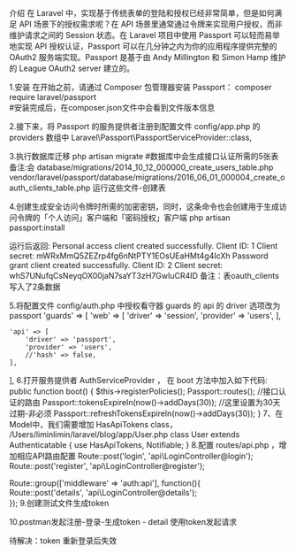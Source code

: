 介绍
在 Laravel 中，实现基于传统表单的登陆和授权已经非常简单，但是如何满足 API 场景下的授权需求呢？在 API 场景里通常通过令牌来实现用户授权，而非维护请求之间的 Session 状态。在 Laravel 项目中使用 Passport 可以轻而易举地实现 API 授权认证，Passport 可以在几分钟之内为你的应用程序提供完整的 OAuth2 服务端实现。Passport 是基于由 Andy Millington 和 Simon Hamp 维护的 League OAuth2 server 建立的。

1.安装
在开始之前，请通过 Composer 包管理器安装 Passport：
composer require laravel/passport  
#安装完成后，在composer.json文件中会看到文件版本信息

2.接下来，将 Passport 的服务提供者注册到配置文件 config/app.php 的 providers 数组中
Laravel\Passport\PassportServiceProvider::class,

3.执行数据库迁移
php artisan migrate #数据库中会生成接口认证所需的5张表
备注:会
database/migrations/2014_10_12_000000_create_users_table.php 
vendor/laravel/passport/database/migrations/2016_06_01_000004_create_oauth_clients_table.php
运行这些文件-创建表

4.创建生成安全访问令牌时所需的加密密钥，同时，这条命令也会创建用于生成访问令牌的「个人访问」客户端和「密码授权」客户端
php artisan passport:install

运行后返回:
Personal access client created successfully.
Client ID: 1
Client secret: mWRxMmQ5ZEZrp4fg6nNtPTY1EOsUEaHMt4g4IcXh
Password grant client created successfully.
Client ID: 2
Client secret: whS7UNufqCsNeyqOX00jaN7saYT3zH7GwIuCR4ID
备注：表oauth_clients 写入了2条数据

5.将配置文件 config/auth.php 中授权看守器 guards 的 api 的 driver 选项改为 passport 
'guards' => [
    'web' => [
        'driver' => 'session',
        'provider' => 'users',
    ],

    'api' => [
        'driver' => 'passport',
        'provider' => 'users',
        //'hash' => false,
    ],
],
6.打开服务提供者 AuthServiceProvider ， 在 boot 方法中加入如下代码:
public function boot() { 
  $this->registerPolicies(); 
  Passport::routes(); //接口认证的路由
  Passport::tokensExpireIn(now()->addDays(30));  //这里设置为30天过期-非必须
  Passport::refreshTokensExpireIn(now()->addDays(30));
}
7、在Model中，我们需要增加 HasApiTokens class，
/Users/liminlimin/laravel/blog/app/User.php
class User extends Authenticatable
{
    use HasApiTokens, Notifiable;
}
8.配置 routes/api.php ，增加相应API路由配置
Route::post('login', 'api\LoginController@login');  
Route::post('register', 'api\LoginController@register');  
  
Route::group(['middleware' => 'auth:api'], function(){  
    Route::post('details', 'api\LoginController@details');  
});
9.创建测试文件生成token

10.postman发起注册-登录-生成token  - detail 使用token发起请求

待解决：token 重新登录后失效
